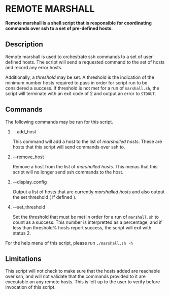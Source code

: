 # REMOTE MARSHALL

__Remote marshall is a shell script that is responsible for coordinating commands over ssh to a set of pre-defined hosts.__

## Description

Remote marshall is used to orchestrate ssh commands to a set of user defined hosts. The script will send a requested command to the set of hosts and record any error hosts. 

Additionally, a _threshold_ may be set. A threshold is the indication of the minimum number hosts required to pass in order for script run to be considered a success. If threshold is not met for a run of `marshall.sh`, the script will terminate with an exit code of 2 and output an error to `STDOUT`.

## Commands

The following commands may be run for this script.

1. --add_host

   This command will add a host to the list of _marshalled hosts_. These are hosts that this script will send commands over ssh to.

2. --remove_host

   Remove a host from the list of _marshalled hosts_. This menas that this script will no longer send ssh commands to the host.

3. --display_config

   Output a list of hosts that are currently _marshalled hosts_ and also output the set threshold ( if defined ).

4. --set_threshold

   Set the threshold that must be met in order for a run of `marshall.sh` to count as a success. This number is interpretted as a percentage, and if less than threshold% hosts report success, the script will exit with status 2.

For the help menu of this script, please run `./marshall.sh -h`

## Limitations

This script will not check to make sure that the hosts added are reachable over ssh, and will not validate that the commands provided to it are executable on any remote hosts. This is left up to the user to verify before invocation of this script.